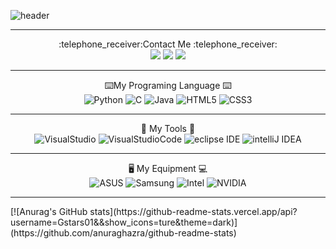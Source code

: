 ![header](https://capsule-render.vercel.app/api?type=soft&color=0:33FFC6,100:4DFF33&text=Gstars&height=300&fontSize=100&fontAlignY=50&animation=scaleIn&desc=Welcome%20to___________________Git%20Hub&descSize=40&descAlign=46&descAlignY=60)
<hr>
<div align="center">
   :telephone_receiver:Contact Me :telephone_receiver:
</div align="center">
<div align="center">
  <a href="https://www.instagram.com/hyun_nu03/"><img src="https://img.shields.io/badge/Instagram-e4405f?style=flat-square&logo=Instagram&logoColor=white&link=https://www.instagram.com/hyun_nu03/"/></a>
  <a href="https://open.kakao.com/o/si0u1hB"><img src="https://img.shields.io/badge/KakaoTalk-ffcd00?style=flat-square&logo=KakaoTalk&logoColor=white&link=https://open.kakao.com/o/si0u1hB"/></a>
  <a href="https://www.facebook.com/profile.php?id=100010558274428"><img src="https://img.shields.io/badge/Facebook-1877f2?style=flat-square&logo=Facebook&logoColor=white&link=https://www.facebook.com/profile.php?id=100010558274428"/></a>
</div align="center">
<hr>
<div align="center">
  ⌨️My Programing Language ⌨️
</div>
<div align="center">
<img alt="Python" src ="https://img.shields.io/badge/Python-3776AB.svg?&style=for-the-badge&logo=Python&logoColor=white"/>
<img alt="C" src="https://img.shields.io/badge/C-A8B9CC.svg?&style=for-the-badge&logo=C&logoColor=white"/>
<img alt="Java" src="https://img.shields.io/badge/Java-007396.svg?&style=for-the-badge&logo=Java&logoColor=white"/>
<img alt="HTML5" src="https://img.shields.io/badge/HTML5-E34F26.svg?&style=for-the-badge&logo=HTML5&logoColor=white"/>
<img alt="CSS3" src="https://img.shields.io/badge/CSS3-1572B6.svg?&style=for-the-badge&logo=CSS3&logoColor=white"/>
</div align="center">
<hr>
<div align="center">
  🔧 My Tools 🔨
</div align="center">
<div align="center">
  <img alt="VisualStudio" src ="https://img.shields.io/badge/VS-5c2d91.svg?&style=for-the-badge&logo=VisualStudio&logoColor=white"/>
  <img alt="VisualStudioCode" src ="https://img.shields.io/badge/VSC-007acc.svg?&style=for-the-badge&logo=VisualStudioCode&logoColor=white"/>
  <img alt="eclipse IDE" src ="https://img.shields.io/badge/eclipse-2c2255.svg?&style=for-the-badge&logo=eclipse IDE&logoColor=white"/>
  <img alt="intelliJ IDEA" src ="https://img.shields.io/badge/intelliJ-000000.svg?&style=for-the-badge&logo=intelliJ IDEA&logoColor=white"/>
</div align="center">
<hr>
<div align="center">
 🖥️ My Equipment 💻
</div align="center">
<div align="center">
  <img alt="ASUS" src ="https://img.shields.io/badge/ASUS-000000.svg?&style=for-the-badge&logo=ASUS&logoColor=white"/>
  <img alt="Samsung" src ="https://img.shields.io/badge/Samsung-1428a0.svg?&style=for-the-badge&logo=Samsung&logoColor=white"/>
  <img alt="Intel" src ="https://img.shields.io/badge/Intel-0071c5.svg?&style=for-the-badge&logo=Intel&logoColor=white"/>
  <img alt="NVIDIA" src ="https://img.shields.io/badge/NVIDIA-76b900.svg?&style=for-the-badge&logo=NVIDIA&logoColor=white"/>                        
</div align="center">
<hr>
[![Anurag's GitHub stats](https://github-readme-stats.vercel.app/api?username=Gstars01&&show_icons=ture&theme=dark)](https://github.com/anuraghazra/github-readme-stats)
